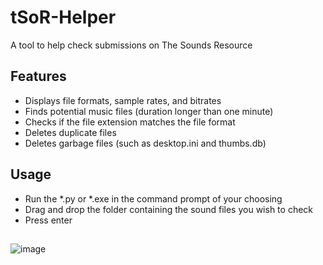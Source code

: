 # tSoR-Helper
A tool to help check submissions on The Sounds Resource

## Features
- Displays file formats, sample rates, and bitrates
- Finds potential music files (duration longer than one minute)
- Checks if the file extension matches the file format
- Deletes duplicate files
- Deletes garbage files (such as desktop.ini and thumbs.db)

## Usage
- Run the *.py or *.exe in the command prompt of your choosing
- Drag and drop the folder containing the sound files you wish to check
- Press enter

##
![image](https://user-images.githubusercontent.com/65521430/226129603-af923b9a-a102-43ac-aa16-50928bb4f846.png)

